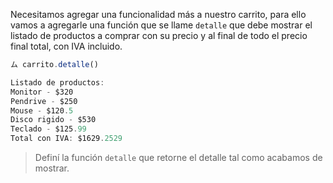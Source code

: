 Necesitamos agregar una funcionalidad más a nuestro carrito, para ello vamos a agregarle una función que se llame `detalle` que debe mostrar el listado de productos a comprar con su precio y al final de todo el precio final total, con IVA incluido.

```js
ム carrito.detalle()

Listado de productos:
Monitor - $320
Pendrive - $250
Mouse - $120.5
Disco rigido - $530
Teclado - $125.99
Total con IVA: $1629.2529
```

> Definí la función `detalle` que retorne el detalle tal como acabamos de mostrar.